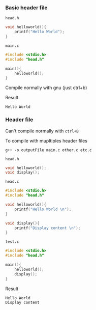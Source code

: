 ### Basic header file

``head.h``

```c
void helloworld(){
	printf("Hello World");
}
```

``main.c``

```c
#include <stdio.h>
#include "head.h"

main(){
	helloworld();
}
```

Compile normally with gnu (just ctrl+b)

Result

```
Hello World
```

### Header file

Can't compile normally with ``ctrl+B``

To compile with mupltiples header files

``g++ -o outputFile main.c other.c etc.c``

``head.h``

```c
void helloworld();
void display();
```

``head.c``

```c
#include <stdio.h>
#include "head.h"

void helloworld(){
	printf("Hello World \n");
}

void display(){
	printf("Display content \n");
}
```

``test.c``

```c
#include <stdio.h>
#include "head.h"

main(){
	helloworld();
	display();
}
```
Result

```
Hello World 
Display content 
```
